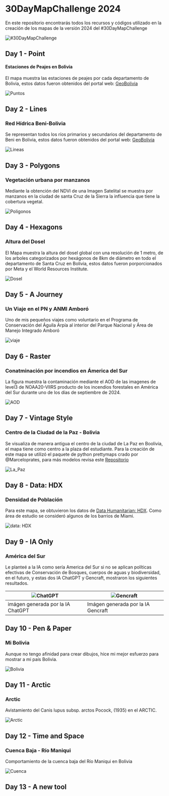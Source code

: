 # 30DayMapChallenge 2024

En este repositorio encontrarás todos los recursos y códigos utilizado en la creación de los mapas de la versión 2024 del #30DayMapChallenge

![#30DayMapChallenge](30DayMapChallenge.png)

## Day 1 - Point

#### Estaciones de Peajes en Bolivia
El mapa muestra las estaciones de peajes por cada departamento de Bolivia, estos datos fueron obtenidos del portal web: [GeoBolivia](https://geo.gob.bo/catalogue/#/datasets)

![Puntos](Day1/Day1_Puntos.png)

## Day 2 - Lines

### Red Hídrica Beni-Bolivia
Se representan todos los ríos primarios y secundarios del departamento de Beni en Bolivia, estos datos fueron obtenidos del portal web: [GeoBolivia](https://geo.gob.bo/catalogue/#/datasets)

![Lineas](Day2/Day2_Líneas.png)

## Day 3 - Polygons

### Vegetación urbana por manzanos

Mediante la obtención del NDVI de una Imagen Satelital se muestra por manzanos en la ciudad de santa Cruz de la Sierra la influencia que tiene la cobertura vegetal.

![Poligonos](Day3/Day3_Poligonos.png)

## Day 4 - Hexagons

### Altura del Dosel 

El Mapa muestra la altura del dosel global con una resolución de 1 metro, de los arboles categorizados por hexágonos de 8km de diámetro en todo el departamento de Santa Cruz en Bolivia, estos datos fueron porporcionados por Meta y el World Resources Institute.

![Dosel](Day4/Day4_Hexaagonos.png)

## Day 5 - A Journey

### Un Viaje en el PN y ANMI Amboró

Uno de mis pequeños viajes como voluntario en el Programa de Conservación del Águila Arpía al interior del Parque Nacional y Área de Manejo Integrado Amboró

![viaje](Day5/Day5_UnViaje.jpg)

## Day 6 - Raster

### Conatminación por incendios en Ámerica del Sur

La figura muestra la contaminación mediante el AOD de las imagenes de level3 de NOAA20-VIIRS producto de los incendios forestales en América del Sur durante uno de los días de septiembre de 2024.

![AOD](Day6/Day6_Raster.png)

## Day 7 - Vintage Style

### Centro de la Ciudad de la Paz - Bolivia

Se visualiza de manera antigua el centro de la ciudad de La Paz en Boolivia, el mapa tiene como centro a la plaza del estudiante. Para la creación de este mapa se utilizó el paquete de python prettymaps crado por @Marceloprates, para más modelos revisa este [Repositorio](https://github.com/marceloprates/prettymaps)

![La_Paz](Day7/Day7_VintageStyle.png)

## Day 8 - Data: HDX

### Densidad de Población 

Para este mapa, se obtuvieron los datos de [Data Humanitarian: HDX](https://data.humdata.org/dataset/bahamas-high-resolution-population-density-maps-demographic-estimates#). Como área de estudio se consideró algunos de los barrios de Miami.

![data: HDX](Day8/Day8_DataHDX.png)

## Day 9 - IA Only

### América del Sur 

Le planteé a la IA como sería America del Sur si no se aplican políticas efectivas de Conservación de Bosques, cuerpos de aguas y biodiversidad, en el futuro, y estas dos IA ChatGPT y Gencraft, mostraron los siguientes resultados.

| ![ChatGPT](Day9/Day9_IAOnly_GPT.png) | ![Gencraft](Day9/Day9_IAOnly_Gencraft.png) |
|-----------------------------------|-----------------------------------|
| imágen generada por la IA ChatGPT        | Imágen generada por la IA Gencraft         |

## Day 10 - Pen & Paper

### Mi Bolivia

Aunque no tengo afinidad para crear dibujos, hice mi mejor esfuerzo para mostrar a mi país Bolivia.

![Bolivia](Day10/Day10_Pen&Paper.jpg)

## Day 11 - Arctic

### Arctic

Avistamiento del  Canis lupus subsp. arctos Pocock, (1935) en el ARCTIC.

![Arctic](Day11/Day11_Arctic.png)

## Day 12 - Time and Space
### Cuenca Baja - Río Maniqui

Comportamiento de la cuenca baja del Río Maniqui en Bolivia

![Cuenca](Day12/Day12_Cuenca.gif)

## Day 13 - A new tool
